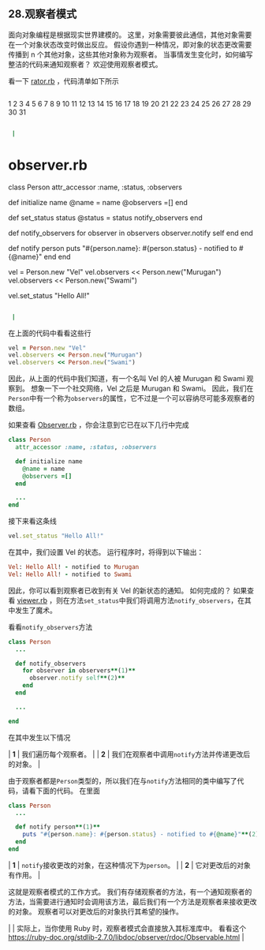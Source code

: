 ## 28.观察者模式

面向对象编程是根据现实世界建模的。 这里，对象需要彼此通信，其他对象需要在一个对象状态改变时做出反应。 假设你遇到一种情况，即对象的状态更改需要传播到 n 个其他对象，这些其他对象称为观察者。 当事情发生变化时，如何编写整洁的代码来通知观察者？ 欢迎使用观察者模式。

看一下 [rator.rb](code/design_patterns/observer.rb) ，代码清单如下所示

```rb
 ```
1
2
3
4
5
6
7
8
9
10
11
12
13
14
15
16
17
18
19
20
21
22
23
24
25
26
27
28
29
30
31

```rb

 |

```
# observer.rb

class Person
  attr_accessor :name, :status, :observers

  def initialize name
    @name = name
    @observers =[]
  end

  def set_status status
    @status = status
    notify_observers
  end

  def notify_observers
    for observer in observers
      observer.notify self
    end
  end

  def notify person
    puts "#{person.name}: #{person.status} - notified to #{@name}"
  end
end

vel = Person.new "Vel"
vel.observers &lt;&lt; Person.new("Murugan")
vel.observers &lt;&lt; Person.new("Swami")

vel.set_status "Hello All!"
```rb

 | 
```

在上面的代码中看看这些行

```rb
vel = Person.new "Vel"
vel.observers << Person.new("Murugan")
vel.observers << Person.new("Swami")
```

因此，从上面的代码中我们知道，有一个名叫 Vel 的人被 Murugan 和 Swami 观察到。 想象一下一个社交网络，Vel 之后是 Murugan 和 Swami。 因此，我们在`Person`中有一个称为`observers`的属性，它不过是一个可以容纳尽可能多观察者的数组。

如果查看 [Observer.rb](code/design_patterns/observer.rb) ，你会注意到它已在以下几行中完成

```rb
class Person
  attr_accessor :name, :status, :observers

  def initialize name
    @name = name
    @observers =[]
  end

  ...
end
```

接下来看这条线

```rb
vel.set_status "Hello All!"
```

在其中，我们设置 Vel 的状态。 运行程序时，将得到以下输出：

```rb
Vel: Hello All! - notified to Murugan
Vel: Hello All! - notified to Swami
```

因此，你可以看到观察者已收到有关 Vel 的新状态的通知。 如何完成的？ 如果查看 [viewer.rb](code/design_patterns/observer.rb) ，则在方法`set_status`中我们将调用方法`notify_observers`，在其中发生了魔术。

看看`notify_observers`方法

```rb
class Person
  ...

  def notify_observers
    for observer in observers**(1)**
      observer.notify self**(2)**
    end
  end

  ...

end
```

在其中发生以下情况

| **1** | 我们遍历每个观察者。 |
| **2** | 我们在观察者中调用`notify`方法并传递更改后的对象。 |

由于观察者都是`Person`类型的，所以我们在与`notify`方法相同的类中编写了代码，请看下面的代码。 在里面

```rb
class Person
  ...

  def notify person**(1)**
    puts "#{person.name}: #{person.status} - notified to #{@name}"**(2)**
  end
end
```

| **1** | `notify`接收更改的对象，在这种情况下为`person`。 |
| **2** | 它对更改后的对象有作用。 |

这就是观察者模式的工作方式。 我们有存储观察者的方法，有一个通知观察者的方法，当需要进行通知时会调用该方法，最后我们有一个方法是观察者来接收更改的对象。 观察者可以对更改后的对象执行其希望的操作。

|  | 实际上，当你使用 Ruby 时，观察者模式会直接放入其标准库中。 看看这个 https://ruby-doc.org/stdlib-2.7.0/libdoc/observer/rdoc/Observable.html |